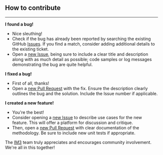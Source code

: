[Issues]: https://github.com/IMMM-SFA/diyepw/issues
[new Issue]: https://github.com/IMMM-SFA/diyepw/issues/new/choose
[new Pull Request]: https://github.com/IMMM-SFA/diyepw/compare
[IM3]: https://im3.pnnl.gov/

## How to contribute
___

__I found a bug!__
* Nice sleuthing!
* Check if the bug has already been reported by searching the existing GitHub [Issues]. If you find a match, consider adding additional details to the existing ticket.
* Open a [new Issue], being sure to include a clear title and description along with as much detail as possible; code samples or log messages demonstrating the bug are quite helpful.

__I fixed a bug!__
* First of all, thanks!
* Open a [new Pull Request] with the fix. Ensure the description clearly outlines the bug and the solution. Include the Issue number if applicable.

__I created a new feature!__
* You're the best!
* Consider opening a [new Issue] to describe use cases for the new feature. This will offer a platform for discussion and critique.
* Then, open a [new Pull Request] with clear documentation of the methodology. Be sure to include new unit tests if appropriate.

The [IM3] team truly appreciates and encourages community involvement. We're all in this together! 